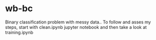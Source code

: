 # wb-bc

Binary classification problem with messy data..
To follow and asses my steps, start with clean.ipynb jupyter notebook and then take a look at training.ipynb
